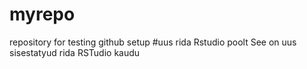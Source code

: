 # myrepo
repository for testing github setup
#uus rida Rstudio poolt
See on uus sisestatyud rida RSTudio kaudu 